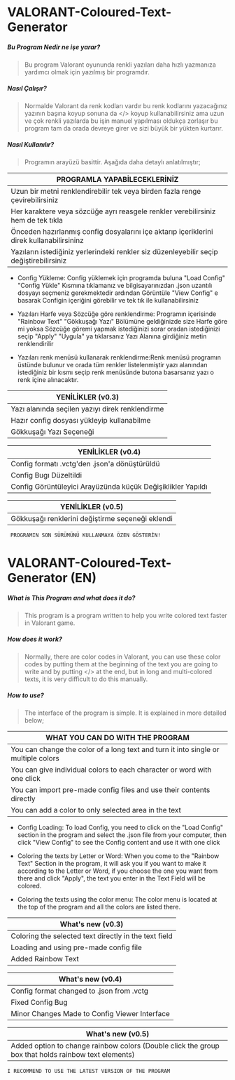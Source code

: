 # VALORANT-Coloured-Text-Generator


#####  Bu Program Nedir ne işe yarar?
>Bu program Valorant oyununda renkli yazıları daha hızlı yazmanıza yardımcı olmak için yazılmış bir programdır. 

##### Nasıl Çalışır?
>Normalde Valorant da renk kodları vardır bu renk kodlarını yazacağınız yazının başına koyup sonuna da </> koyup kullanabilirsiniz ama uzun ve çok renkli yazılarda bu işin manuel yapılması oldukça zorlaşır bu program tam da orada devreye girer ve sizi büyük bir yükten kurtarır.

##### Nasıl Kullanılır?
>Programın arayüzü basittir. Aşağıda daha detaylı anlatılmıştır;

|  PROGRAMLA YAPABİLECEKLERİNİZ |
| ------------ |
| Uzun bir metni renklendirebilir tek veya birden fazla renge çevirebilirsiniz  |
|  Her karaktere veya sözcüğe ayrı reasgele renkler verebilirsiniz hem de tek tıkla |
|  Önceden hazırlanmış config dosyalarını içe aktarıp içeriklerini direk kullanabilirsininz |
|  Yazıların istediğiniz yerlerindeki renkler siz düzenleyebilir seçip değiştirebilirsiniz |

- Config Yükleme: Config yüklemek için programda buluna "Load Config" "Config Yükle" Kısmına tıklamanız ve bilgisayarınızdan .json uzantılı dosyayı seçmeniz gerekmektedir ardından Görüntüle "View Config" e basarak Configin içeriğini görebilir ve tek tık ile kullanabilirsiniz

- Yazıları Harfe veya Sözcüğe göre renklendirme: Programın içerisinde "Rainbow Text" "Gökkuşağı Yazı" Bölümüne geldiğinizde size Harfe göre mi yoksa Sözcüğe göremi yapmak istediğinizi sorar oradan istediğinizi seçip "Apply" "Uygula" ya tıklarsanız Yazı Alanına girdiğiniz metin renklendirilir

- Yazıları renk menüsü kullanarak renklendirme:Renk menüsü programın üstünde bulunur ve orada tüm renkler listelenmiştir yazı alanından istediğiniz bir kısmı seçip renk menüsünde butona basarsanız yazı o renk içine alınacaktır.

| YENİLİKLER (v0.3)  |
| ------------ |
| Yazı alanında seçilen yazıyı direk renklendirme  |
|  Hazır config dosyası yükleyip kullanabilme |
| Gökkuşağı Yazı Seçeneği  |

| YENİLİKLER (v0.4)  |
| ------------ |
| Config formatı .vctg'den .json'a dönüştürüldü  |
| Config Bugı Düzeltildi |
| Config Görüntüleyici Arayüzünda küçük Değişiklikler Yapıldı|

| YENİLİKLER (v0.5)  |
| ------------ |
| Gökkuşağı renklerini değiştirme seçeneği eklendi|


` PROGRAMIN SON SÜRÜMÜNÜ KULLANMAYA ÖZEN GÖSTERİN!`

# VALORANT-Coloured-Text-Generator (EN)


##### What is This Program and what does it do?
>This program is a program written to help you write colored text faster in Valorant game.

##### How does it work?
>Normally, there are color codes in Valorant, you can use these color codes by putting them at the beginning of the text you are going to write and by putting </> at the end, but in long and multi-colored texts, it is very difficult to do this manually.

##### How to use?
>The interface of the program is simple. It is explained in more detailed below;

| WHAT YOU CAN DO WITH THE PROGRAM |
| ------------ |
| You can change the color of a long text and turn it into single or multiple colors |
| You can give individual colors to each character or word with one click |
| You can import pre-made config files and use their contents directly |
| You can add a color to only selected area in the text |

- Config Loading: To load Config, you need to click on the "Load Config" section in the program and select the .json file from your computer, then click "View Config" to see the Config content and use it with one click

- Coloring the texts by Letter or Word: When you come to the "Rainbow Text" Section in the program, it will ask you if you want to make it according to the Letter or Word, if you choose the one you want from there and click "Apply", the text you enter in the Text Field will be colored.

- Coloring the texts using the color menu: The color menu is located at the top of the program and all the colors are listed there.

| What's new  (v0.3) |
| ------------ |
| Coloring the selected text directly in the text field |
| Loading and using pre-made config file |
| Added Rainbow Text |

| What's new  (v0.4) |
| ------------ |
| Config format changed to .json from .vctg |
| Fixed Config Bug |
| Minor Changes Made to Config Viewer Interface|

| What's new  (v0.5) |
| ------------ |
| Added option to change rainbow colors (Double click the group box that holds rainbow text elements) |


` I RECOMMEND TO USE THE LATEST VERSION OF THE PROGRAM ` 

